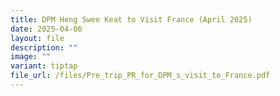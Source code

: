```yaml
---
title: DPM Heng Swee Keat to Visit France (April 2025)
date: 2025-04-06
layout: file
description: ""
image: ""
variant: tiptap
file_url: /files/Pre_trip_PR_for_DPM_s_visit_to_France.pdf
---
```

